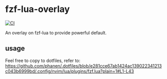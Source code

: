 # fzf-lua-overlay
[![CI](https://github.com/phanen/fzf-lua-overlay/actions/workflows/ci.yml/badge.svg?branch=master)](https://github.com/phanen/fzf-lua-overlay/actions/workflows/ci.yml)

An overlay on fzf-lua to provide powerful default.

## usage
Feel free to copy to dotfiles, refer to:
<https://github.com/phanen/.dotfiles/blob/e281cce67ab1424ac139022341213c043b6999bd/.config/nvim/lua/plugins/fzf.lua?plain=1#L1-L43>
